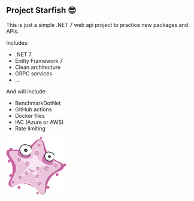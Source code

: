 ## Project Starfish 😎

This is just a simple .NET 7 web api project to practice new packages and APIs.

Includes:
- .NET 7
- Entity Framework 7
- Clean architecture
- GRPC services
- ...

And will include:
- BenchmarkDotNet
- GitHub actions
- Docker files
- IAC (Azure or AWS)
- Rate limiting

![project-starfish](./starfish.png "Project Starfish")

